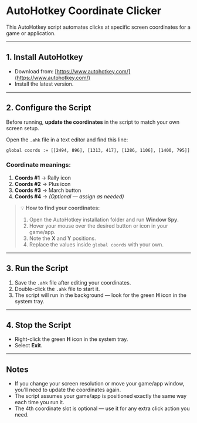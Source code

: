 # AutoHotkey Coordinate Clicker

This AutoHotkey script automates clicks at specific screen coordinates for a game or application.

---

## 1. Install AutoHotkey

- Download from: [https://www.autohotkey.com/](https://www.autohotkey.com/)  
- Install the latest version.

---

## 2. Configure the Script

Before running, **update the coordinates** in the script to match your own screen setup.

Open the `.ahk` file in a text editor and find this line:

```ahk
global coords := [[2494, 896], [1313, 417], [1286, 1106], [1400, 795]]
```

### Coordinate meanings:
1. **Coords #1** → Rally icon  
2. **Coords #2** → Plus icon  
3. **Coords #3** → March button  
4. **Coords #4** → *(Optional — assign as needed)*

> 💡 **How to find your coordinates:**  
> 1. Open the AutoHotkey installation folder and run **Window Spy**.  
> 2. Hover your mouse over the desired button or icon in your game/app.  
> 3. Note the **X** and **Y** positions.  
> 4. Replace the values inside `global coords` with your own.

---

## 3. Run the Script

1. Save the `.ahk` file after editing your coordinates.  
2. Double-click the `.ahk` file to start it.  
3. The script will run in the background — look for the green **H** icon in the system tray.

---

## 4. Stop the Script

- Right-click the green **H** icon in the system tray.  
- Select **Exit**.

---

## Notes

- If you change your screen resolution or move your game/app window, you’ll need to update the coordinates again.  
- The script assumes your game/app is positioned exactly the same way each time you run it.  
- The 4th coordinate slot is optional — use it for any extra click action you need.
